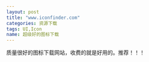 ```yaml
---
layout: post
title: "www.iconfinder.com"
categories: 资源下载
tags: UI,Icon
name: 超级好的图标下载
---
```

质量很好的图标下载网站，收费的就是好用的。推荐！！！
<!--break-->
